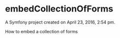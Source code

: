 embedCollectionOfForms
======================

A Symfony project created on April 23, 2016, 2:54 pm.

How to embed a collection of forms
